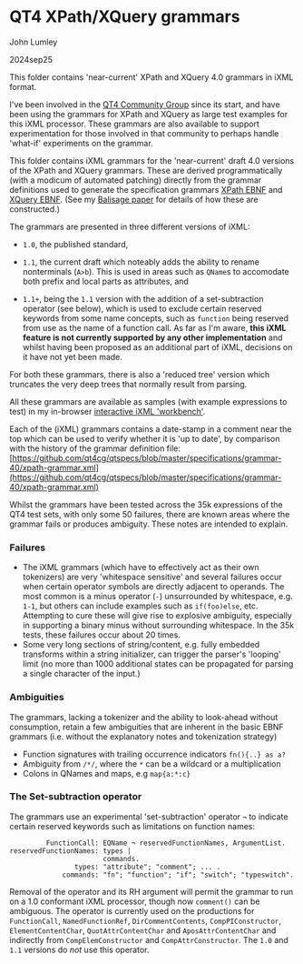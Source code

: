 # QT4 XPath/XQuery grammars

John Lumley

2024sep25

This folder contains 'near-current' XPath and XQuery 4.0 grammars in iXML format.


I've been involved in the [QT4 Community Group](https://qt4cg.org/) since its
            start, and have been using the grammars for XPath and XQuery as large test examples for
            this iXML processor. These grammars are also available to support experimentation for
            those involved in that community to perhaps handle 'what-if' experiments on the
            grammar.

This folder contains iXML grammars for the 'near-current'
            draft 4.0 versions of the XPath and XQuery grammars. These are derived programmatically
            (with a modicum of automated patching) directly from the grammar definitions used to
            generate the specification grammars [XPath
               EBNF](https://qt4cg.org/specifications/xquery-40/xpath-40.html#id-grammar) and [XQuery
               EBNF](https://qt4cg.org/specifications/xquery-40/xquery-40.html#id-grammar). (See my [Balisage paper](https://www.balisage.net/Proceedings/vol29/html/Lumley01/BalisageVol29-Lumley01.html) for details of how these are constructed.)

The grammars are presented in three different versions of iXML:

- `1.0`, the published standard,
- `1.1`, the current draft which noteably adds the ability to rename
  nonterminals (`A>b`). This is used in areas such as <code>QName</code>s to
  accomodate both prefix and local parts as attributes, and
 
- `1.1+`, being the `1.1` version with the addition of a
  set-subtraction operator (see below), which is used to exclude certain reserved
  keywords from some name concepts, such as `function` being reserved from
  use as the name of a function call. As far as I'm aware, **this iXML feature is not
  currently supported by any other implementation** and whilst having been
  proposed as an additional part of iXML, decisions on it have not yet been made.

For both these grammars, there is also a 'reduced tree' version which truncates the very
deep trees that normally result from parsing.

All these grammars are available as samples (with example expressions to test)
in my in-browser [interactive iXML 'workbench'](https://johnlumley.github.io/jwiXML.xhtml).

Each of the (iXML) grammars contains a date-stamp in a comment near the top which can
be used to verify whether it is 'up to date', by comparison with the history of the
grammar definition file: [https://github.com/qt4cg/qtspecs/blob/master/specifications/grammar-40/xpath-grammar.xml](https://github.com/qt4cg/qtspecs/blob/master/specifications/grammar-40/xpath-grammar.xml)

Whilst the grammars have been tested across the 35k expressions of the QT4 test sets,
 with only some 50 failures, there are known areas where the grammar fails or produces
ambiguity. These notes are intended to explain.
         
            
### Failures
            
- The iXML grammars (which have to effectively act as their own tokenizers) are
  very 'whitespace sensitive' and several failures occur when certain operator
  symbols are directly adjacent to operands. The most common is a minus operator
  (`-`) unsurrounded by whitespace, e.g. `1-1`, but others can
  include examples such as `if(foo)else`, etc. Attempting to cure these
  will give rise to explosive ambiguity, especially in supporting a binary minus
  without surrounding whitespace. In the 35k tests, these failures occur about 20 times.
- Some very long sections of string/content, e.g. fully embedded transforms within
  a string initializer, can trigger the parser's 'looping' limit (no more than 1000
  additional states can be propagated for parsing a single character of the input.) 
            
         
### Ambiguities
The grammars, lacking a tokenizer and the ability to look-ahead without consumption,
retain a few ambiguities that are inherent in the basic EBNF grammars 
(i.e. without the explanatory notes and tokenization strategy)
           
- Function signatures with trailing occurrence indicators `fn(){..} as a?`
- Ambiguity from `/*/`, where the `*` can be a wildcard or a multiplication
- Colons in QNames and maps, e.g `map{a:*:c}`
         
         
            
### The Set-subtraction operator
The grammars use an experimental 'set-subtraction' operator `¬` to
indicate certain reserved keywords such as limitations on function names:

```
         FunctionCall: EQName ¬ reservedFunctionNames, ArgumentList.
reservedFunctionNames: types |
                       commands.
                types: "attribute"; "comment"; ... .
             commands: "fn"; "function"; "if"; "switch"; "typeswitch".
```

Removal of the operator and its RH argument will permit the grammar to run on a 1.0
conformant iXML processor, though now `comment()` can be ambiguous. The
operator is currently used on the productions for `FunctionCall`,
               `NamedFunctionRef`, `DirCommentContents`,
               `CompPIConstructor`, `ElementContentChar`,
               `QuotAttrContentChar` and `AposAttrContentChar` and indirectly
               from `CompElemConstructor` and `CompAttrConstructor`. 
               The `1.0` and `1.1` versions do *not* use this operator.
       
